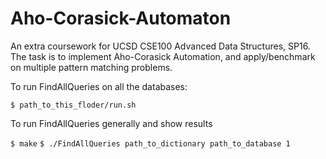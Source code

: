 # Aho-Corasick-Automaton
An extra coursework for UCSD CSE100 Advanced Data Structures, SP16.
The task is to implement Aho-Corasick Automation, and apply/benchmark 
on multiple pattern matching problems.

To run FindAllQueries on all the databases:

`$ path_to_this_floder/run.sh`

To run FindAllQueries generally and show results

`$ make`
`$ ./FindAllQueries path_to_dictionary path_to_database 1`
